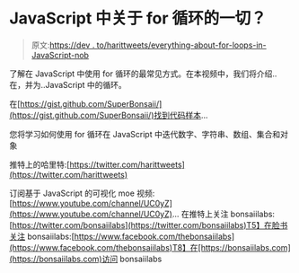 # JavaScript 中关于 for 循环的一切？

> 原文:[https://dev . to/harittweets/everything-about-for-loops-in-JavaScript-nob](https://dev.to/harittweets/everything-about-for-loops-in-javascript-nob)

了解在 JavaScript 中使用 for 循环的最常见方式。在本视频中，我们将介绍..在，并为..JavaScript 中的循环。

在[https://gist.github.com/SuperBonsaii/](https://gist.github.com/SuperBonsaii/)找到代码样本...

您将学习如何使用 for 循环在 JavaScript 中迭代数字、字符串、数组、集合和对象

推特上的哈里特:[https://twitter.com/harittweets](https://twitter.com/harittweets)

订阅基于 JavaScript 的可视化 moe 视频:[https://www.youtube.com/channel/UC0yZ](https://www.youtube.com/channel/UC0yZ)...
在推特上关注 bonsaiilabs:[https://twitter.com/bonsaiilabs](https://twitter.com/bonsaiilabs)T5】在脸书关注 bonsaiilabs:[https://www.facebook.com/thebonsaiilabs](https://www.facebook.com/thebonsaiilabs)T8】在[https://bonsaiilabs.com](https://bonsaiilabs.com)访问 bonsaiilabs